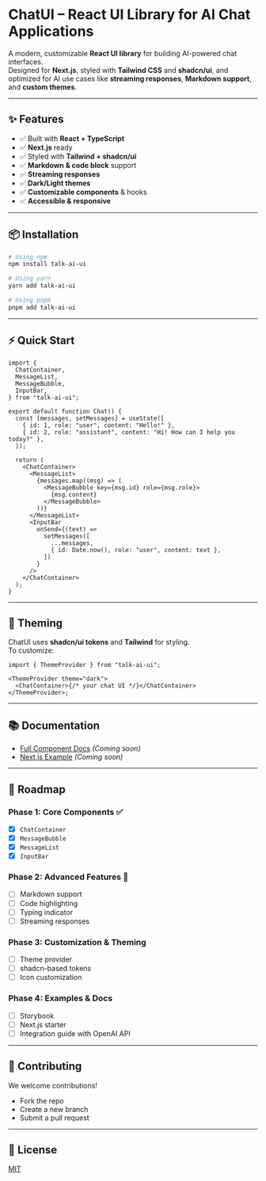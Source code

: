 # **ChatUI – React UI Library for AI Chat Applications**

A modern, customizable **React UI library** for building AI-powered chat interfaces.  
Designed for **Next.js**, styled with **Tailwind CSS** and **shadcn/ui**, and optimized for AI use cases like **streaming responses**, **Markdown support**, and **custom themes**.

---

## **✨ Features**

- ✅ Built with **React + TypeScript**
- ✅ **Next.js** ready
- ✅ Styled with **Tailwind + shadcn/ui**
- ✅ **Markdown & code block** support
- ✅ **Streaming responses**
- ✅ **Dark/Light themes**
- ✅ **Customizable components** & hooks
- ✅ **Accessible & responsive**

---

## **📦 Installation**

```bash
# Using npm
npm install talk-ai-ui

# Using yarn
yarn add talk-ai-ui

# Using pnpm
pnpm add talk-ai-ui
```

---

## **⚡ Quick Start**

```tsx
import {
  ChatContainer,
  MessageList,
  MessageBubble,
  InputBar,
} from "talk-ai-ui";

export default function Chat() {
  const [messages, setMessages] = useState([
    { id: 1, role: "user", content: "Hello!" },
    { id: 2, role: "assistant", content: "Hi! How can I help you today?" },
  ]);

  return (
    <ChatContainer>
      <MessageList>
        {messages.map((msg) => (
          <MessageBubble key={msg.id} role={msg.role}>
            {msg.content}
          </MessageBubble>
        ))}
      </MessageList>
      <InputBar
        onSend={(text) =>
          setMessages([
            ...messages,
            { id: Date.now(), role: "user", content: text },
          ])
        }
      />
    </ChatContainer>
  );
}
```

---

## **🎨 Theming**

ChatUI uses **shadcn/ui tokens** and **Tailwind** for styling.  
To customize:

```tsx
import { ThemeProvider } from "talk-ai-ui";

<ThemeProvider theme="dark">
  <ChatContainer>{/* your chat UI */}</ChatContainer>
</ThemeProvider>;
```

---

## **📚 Documentation**

- [Full Component Docs](#) _(Coming soon)_
- [Next.js Example](#) _(Coming soon)_

---

## **🚀 Roadmap**

### **Phase 1: Core Components** ✅

- [x] `ChatContainer`
- [x] `MessageBubble`
- [x] `MessageList`
- [x] `InputBar`

### **Phase 2: Advanced Features** 🔄

- [ ] Markdown support
- [ ] Code highlighting
- [ ] Typing indicator
- [ ] Streaming responses

### **Phase 3: Customization & Theming**

- [ ] Theme provider
- [ ] shadcn-based tokens
- [ ] Icon customization

### **Phase 4: Examples & Docs**

- [ ] Storybook
- [ ] Next.js starter
- [ ] Integration guide with OpenAI API

---

## **🤝 Contributing**

We welcome contributions!

- Fork the repo
- Create a new branch
- Submit a pull request

---

## **📜 License**

[MIT](LICENSE)
